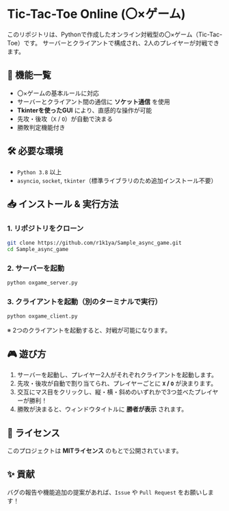 # Tic-Tac-Toe Online (〇×ゲーム)

このリポジトリは、Pythonで作成したオンライン対戦型の〇×ゲーム（Tic-Tac-Toe）です。
サーバーとクライアントで構成され、2人のプレイヤーが対戦できます。

## 🚀 機能一覧
- 〇×ゲームの基本ルールに対応
- サーバーとクライアント間の通信に **ソケット通信** を使用
- **Tkinterを使ったGUI** により、直感的な操作が可能
- 先攻・後攻（`X` / `O`）が自動で決まる
- 勝敗判定機能付き

## 🛠️ 必要な環境
- `Python 3.8` 以上
- `asyncio`, `socket`, `tkinter`（標準ライブラリのため追加インストール不要）

## 📥 インストール & 実行方法
### 1. リポジトリをクローン
```bash
git clone https://github.com/r1k1ya/Sample_async_game.git
cd Sample_async_game
```

### 2. サーバーを起動
```bash
python oxgame_server.py
```

### 3. クライアントを起動（別のターミナルで実行）
```bash
python oxgame_client.py
```

※ 2つのクライアントを起動すると、対戦が可能になります。

## 🎮 遊び方
1. サーバーを起動し、プレイヤー2人がそれぞれクライアントを起動します。
2. 先攻・後攻が自動で割り当てられ、プレイヤーごとに **`X` / `O`** が決まります。
3. 交互にマス目をクリックし、縦・横・斜めのいずれかで3つ並べたプレイヤーが勝利！
4. 勝敗が決まると、ウィンドウタイトルに **勝者が表示** されます。

## 📜 ライセンス
このプロジェクトは **MITライセンス** のもとで公開されています。

## ✨ 貢献
バグの報告や機能追加の提案があれば、`Issue` や `Pull Request` をお願いします！


